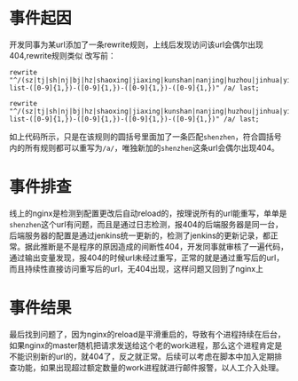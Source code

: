 # 事件起因
开发同事为某url添加了一条rewrite规则，上线后发现访问该url会偶尔出现404,rewrite规则类似
改写前：
```
rewrite "^/(sz|tj|sh|nj|bj|hz|shaoxing|jiaxing|kunshan|nanjing|huzhou|jinhua|yiwu|ningbo|yangzhou|taizhou|wuxi|zhenjiang|tz|chuzhou|changzhou|wuhu|yixing|wenzhou|maanshan|tianjin|guangzhou)?/?list-([0-9]{1,})-([0-9]{1,})-([0-9]{1,})-([0-9]{1,})" /a/ last;
```

```
rewrite "^/(sz|tj|sh|nj|bj|hz|shaoxing|jiaxing|kunshan|nanjing|huzhou|jinhua|yiwu|ningbo|yangzhou|taizhou|wuxi|zhenjiang|tz|chuzhou|changzhou|wuhu|yixing|wenzhou|maanshan|tianjin|guangzhou|shenzhen)?/?list-([0-9]{1,})-([0-9]{1,})-([0-9]{1,})-([0-9]{1,})" /a/ last;
```
如上代码所示，只是在该规则的圆括号里面加了一条匹配`shenzhen`，符合圆括号内的所有规则都可以重写为`/a/`，唯独新加的`shenzhen`这条url会偶尔出现404。

# 事件排查
线上的nginx是检测到配置更改后自动reload的，按理说所有的url能重写，单单是`shenzhen`这个url有问题，而且是通过日志检测，报404的后端服务器是同一台，后端服务器的配置是通过jenkins统一更新的，检测了jenkins的更新记录，都正常。据此推断是不是程序的原因造成的间断性404，开发同事就审核了一遍代码，通过输出变量发现，报404的时候url未经过重写，正常的就是通过重写后的url，而且持续性直接访问重写后的url，无404出现，这样问题又回到了nginx上

# 事件结果
最后找到问题了，因为nginx的reload是平滑重启的，导致有个进程持续在后台，如果nginx的master随机把请求发送给这个老的work进程，那么这个进程肯定是不能识别新的url的，就404了，反之就正常。后续可以考虑在脚本中加入定期排查功能，如果出现超过额定数量的work进程就进行邮件报警，以人工介入处理。